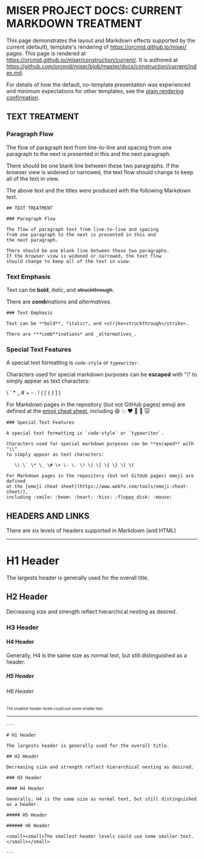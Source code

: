 <!-- index.md  0.0.4              UTF-8                      dh:2019-11-24 -->
<!--|----1----|----2----|----3----|----4----|----5----|----6----|----7----|-->
<!-- source: <https://github.com/orcmid/miser/blob/master/
              docs/construction/current/index.md>
     construction structure, manifest, and job jar at
     <https://orcmid.github.io/miser/construction/current/current.txt>
     -->
# MISER PROJECT DOCS: CURRENT MARKDOWN TREATMENT

This page demonstrates the layout and Markdown effects supported by the
current (default), template's rendering of <https://orcmid.github.io/miser/>
pages.  This page is rendered at
<https://orcmid.github.io/miser/construction/current/>.  It is authored
at
<https://github.com/orcmid/miser/blob/master/docs/construction/current/index.md>.

For details of how the default, no-template presentation was experienced and
minimum expectations for other templates, see the
[plain rendering confirmation](../plain/).

## TEXT TREATMENT

### Paragraph Flow

The flow of paragraph text from line-to-line and spacing
from one paragraph to the next is presented in this and
the next paragraph.

There should be one blank line between these two paragraphs.
If the browser view is widened or narrowed, the text flow
should change to keep all of the text in view.

The above text and the titles were produced with the following Markdown text.
```text
## TEXT TREATMENT

### Paragraph Flow

The flow of paragraph text from line-to-line and spacing
from one paragraph to the next is presented in this and
the next paragraph.

There should be one blank line between these two paragraphs.
If the browser view is widened or narrowed, the text flow
should change to keep all of the text in view.
```

### Text Emphasis

Text can be **bold**, *italic*, and <strike>struckthrough</strike>.

There are ***comb**inations* and _altermatives_.

```text
### Text Emphasis

Text can be **bold**, *italic*, and <strike>struckthrough</strike>.

There are ***comb**inations* and _altermatives_.
```

### Special Text Features

A special text formatting is `code-style` or `typewriter`.

Characters used for special markdown purposes can be **escaped** with "\\"
to simply appear as text characters:

   \\ \` \* \_ \# \+ \- \. \! \( \[ \{ \} \] \)

For Markdown pages in the repository (but not GitHub pages) emoji are defined
at the [emoji cheat sheet](https://www.webfx.com/tools/emoji-cheat-sheet/),
including :smile: :boom: :heart: :kiss: :floppy_disk: :mouse:

```text
### Special Text Features

A special text formatting is `code-style` or `typewriter`.

Characters used for special markdown purposes can be **escaped** with "\\"
to simply appear as text characters:

   \\ \` \* \_ \# \+ \- \. \! \( \[ \{ \} \] \)

For Markdown pages in the repository (but not GitHub pages) emoji are defined
at the [emoji cheat sheet](https://www.webfx.com/tools/emoji-cheat-sheet/),
including :smile: :boom: :heart: :kiss: :floppy_disk: :mouse:
```

## HEADERS AND LINKS

There are six levels of headers supported in Markdown (and HTML)

---

# H1 Header

The largests header is generally used for the overall title.

## H2 Header

Decreasing size and strength reflect hierarchical nesting as desired.

### H3 Header

#### H4 Header

Generally, H4 is the same size as normal text, but still distinguished
as a header.

##### H5 Header

###### H6 Header

<small><small>The smallest header levels could use some smaller text.
</small></small>

---

```text
---

# H1 Header

The largests header is generally used for the overall title.

## H2 Header

Decreasing size and strength reflect hierarchical nesting as desired.

### H3 Header

#### H4 Header

Generally, H4 is the same size as normal text, but still distinguished
as a header.

##### H5 Header

###### H6 Header

<small><small>The smallest header levels could use some smaller text.
</small></small>

---
```


<!--       *** end of docs/about/construction/current/index.md ***         -->
